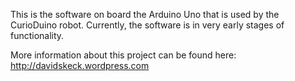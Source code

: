 This is the software on board the Arduino Uno that is used by the CurioDuino robot. Currently, the software is in very early stages of functionality.

More information about this project can be found here: http://davidskeck.wordpress.com
